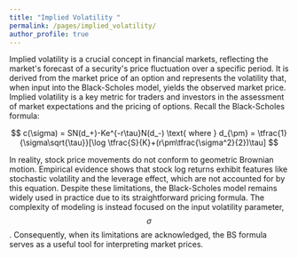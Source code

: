 ```yaml
---
title: "Implied Volatility "
permalink: /pages/implied_volatility/
author_profile: true
---
```


Implied volatility is a crucial concept in financial markets, reflecting the market's forecast of a security's price fluctuation over a specific period. It is derived from the market price of an option and represents the volatility that, when input into the Black-Scholes model, yields the observed market price. Implied volatility is a key metric for traders and investors in the assessment of market expectations and the pricing of options. Recall the Black-Scholes formula:

$$
c(\sigma) = SN(d_+)-Ke^{-r\tau}N(d_-) \text{ where } d_{\pm} = \tfrac{1}{\sigma\sqrt{\tau}}[\log \tfrac{S}{K}+(r\pm\tfrac{\sigma^2}{2})\tau]
$$

In reality, stock price movements do not conform to geometric Brownian motion. Empirical evidence shows that stock log returns exhibit features like stochastic volatility and the leverage effect, which are not accounted for by this equation. Despite these limitations, the Black-Scholes model remains widely used in practice due to its straightforward pricing formula. The complexity of modeling is instead focused on the input volatility parameter, 
$$\sigma$$. Consequently, when its limitations are acknowledged, the BS formula serves as a useful tool for interpreting market prices.
